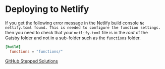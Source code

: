 # Deploying to Netlify

If you get the following error message in the Netlify build console `No netlify.toml found. This is needed to configure the function settings.` then you need to check that your `netlify.toml` file is in the *root* of the Gatsby folder and not in a sub-folder such as the `functions` folder.

```toml:title=gatsby/netlify.toml
[build]
  functions = "functions/"
```

[GitHub Stepped Solutions](https://github.com/wesbos/master-gatsby/blob/master/finished-files/gatsby/netlify.toml)
